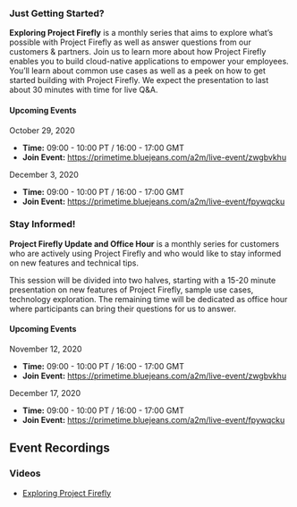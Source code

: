 
### Just Getting Started?

**Exploring Project Firefly** is a monthly series that aims to explore what’s possible with Project Firefly as well as answer questions from our customers & partners. Join us to learn more about how Project Firefly enables you to build cloud-native applications to empower your employees. You’ll learn about common use cases as well as a peek on how to get started building with Project Firefly. We expect the presentation to last about 30 minutes with time for live Q&A.

#### Upcoming Events

October 29, 2020 
- **Time:** 09:00 - 10:00 PT / 16:00 - 17:00 GMT
- **Join Event:** https://primetime.bluejeans.com/a2m/live-event/zwgbvkhu

December 3, 2020 
- **Time:** 09:00 - 10:00 PT / 16:00 - 17:00 GMT
- **Join Event:** https://primetime.bluejeans.com/a2m/live-event/fpywqcku


### Stay Informed!

**Project Firefly Update and Office Hour** is a monthly series for customers who are actively using Project Firefly and who would like to stay informed on new features and technical tips. 

This session will be divided into two halves, starting with a 15-20 minute presentation on new features of Project Firefly, sample use cases, technology exploration. The remaining time will be dedicated as office hour where participants can bring their questions for us to answer.

#### Upcoming Events


November 12, 2020 
- **Time:** 09:00 - 10:00 PT / 16:00 - 17:00 GMT
- **Join Event:** https://primetime.bluejeans.com/a2m/live-event/zwgbvkhu

December 17, 2020 
- **Time:** 09:00 - 10:00 PT / 16:00 - 17:00 GMT
- **Join Event:** https://primetime.bluejeans.com/a2m/live-event/fpywqcku


## Event Recordings

### Videos

* [Exploring Project Firefly](https://youtu.be/kd2i50J9MZI)
